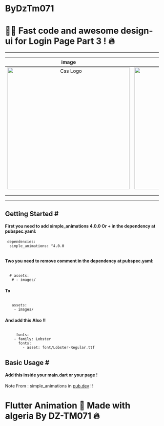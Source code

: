# ByDzTm071
<h1>🐱‍👤 Fast code and awesome design-ui for Login Page Part 3 ! 🔥</h1>
<hr>


<table>

<thead>
<tr>
<th align="center">image </th>
<th align="center">gif image</th>

</tr>
</thead>
<tbody>
<tr>
  
<td align="center">
  <a target="_blank" rel="" href="https://user-images.githubusercontent.com/69757558/136702022-b094aea5-d64e-4145-b45c-d0de43e4d80f.png">
        <img src="https://user-images.githubusercontent.com/69757558/136702022-b094aea5-d64e-4145-b45c-d0de43e4d80f.png" alt="Css Logo" with="200" height="400"/>

  </a></td>
  
<td align="center">
  <a target="_blank" rel="" href="https://user-images.githubusercontent.com/69757558/136702024-ffa78336-cce2-469f-b592-a920aab28550.gif">
      <img src="https://user-images.githubusercontent.com/69757558/136702024-ffa78336-cce2-469f-b592-a920aab28550.gif" alt="Css Logo" with="200" height="400"/>

  </a></td>
  
  
</tr>
</tbody>
</table>


<hr>
<h2>Getting Started #</h2>
<h4>First you need to add simple_animations 4.0.0 Or + in the dependency at pubspec.yaml:</h4>
  
<pre><code> dependencies:
  simple_animations: ^4.0.0
  </code></pre>
  <h4>Two you need to remove comment in the dependency at pubspec.yaml:</h4>
<pre><code> 
  # assets:
   # - images/
</code></pre>

<h4> To </h4>

<pre><code> 
   assets:
    - images/
</code></pre>

<h4> And add this Also !! </h4>
<pre><code> 
     fonts:
    - family: Lobster
      fonts:
        - asset: font/Lobster-Regular.ttf
</code></pre>

<h2>Basic Usage #</h2>
<h4>Add this inside your main.dart or your page !</h4>


Note From : simple_animations in <a href="https://pub.dev/packages/simple_animations">pub.dev</a> !! 

<h1> Flutter Animation 🖤 Made with algeria By DZ-TM071 🔥 </h1>


